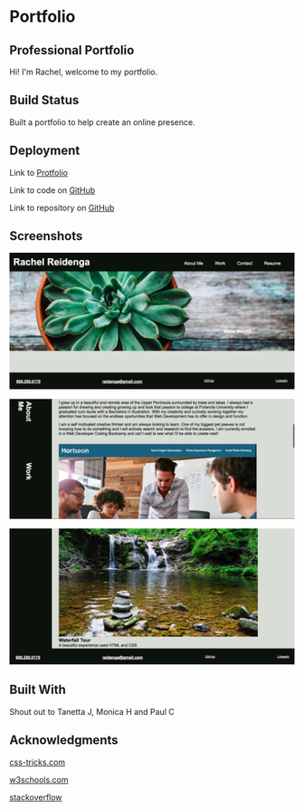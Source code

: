 # Portfolio
## Professional Portfolio

Hi! I'm Rachel, welcome to my portfolio.

## Build Status

Built a portfolio to help create an online presence.

## Deployment

Link to [Protfolio](http://rachel-reidenga/portfolio.github.io/)

Link to code on [GitHub](http://github.com/rachel-reidenga/protfolio/)

Link to repository on [GitHub](http://placeholdertext.com)

## Screenshots

![Top of Page](./screenshots/TopScreenshot.png)

![Middle of Page](./screenshots/AboutScreenshot.png)

![Bottom of Page](./screenshots/bottomScreenshot.png)

## Built With

Shout out to Tanetta J, Monica H and Paul C

## Acknowledgments

[css-tricks.com](https://css-tricks.com/)

[w3schools.com](https://www.w3schools.com/)

[stackoverflow](https://stackoverflow.com/)
